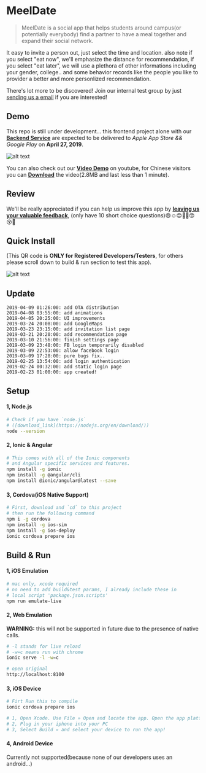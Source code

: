 # MeelDate

> MeelDate is a social app that helps students around campus(or potentially everybody) find a partner to have a meal together and expand their social network.

It easy to invite a person out, just select the time and location. also note if you select "eat now", we'll emphasize the distance for recommendation, if you select "eat later", we will use a plethora of other informations including your gender, college.. and some behavior records like the people you like to provider a better and more personlized recommendation.

There's lot more to be discovered! Join our internal test group by just [sending us a email](jingkuan.zhang@yale.edu) if you are interested!

## Demo

This repo is still under development… this frontend project alone with our [**Backend Service**](https://github.com/xiaoxiao33/recommendation) are expected to be delivered to *Apple App Store && Google Play* on **April 27, 2019**.

![alt text](https://github.com/adamzjk/MealDateFrontEnd/blob/master/screenshots/demo2.jpg "Demo")

You can also check out our [**Video Demo**](https://youtu.be/cu-iRv2WdRE) on youtube, for Chinese visitors you can [**Download**](https://github.com/adamzjk/MealDateFrontEnd/raw/master/screenshots/demo.mp4) the video(2.8MB and last less than 1 minute).

## Review 

We'll be really appreciated if you can help us improve this app by [**leaving us your valuable feedback**](https://docs.google.com/forms/d/e/1FAIpQLSewlLvO2ZD1CiCeyDEw006TvVNfwBP0HOwXAutI-XjXQj-BkQ/viewform?vc=0&c=0&w=1), (only have 10 short choice questions)😄☺️😊🙏🤣😙😚🤑

## Quick Install

(This QR code is **ONLY for Registered Developers/Testers**, for others please scroll down to build & run section to test this app).

![alt text](https://github.com/adamzjk/MealDateFrontEnd/blob/master/replease/install.png "Scan QR code using iPhone camera to install")

## Update

```
2019-04-09 01:26:00: add OTA distribution
2019-04-08 03:55:00: add animations
2019-04-05 20:25:00: UI improvements
2019-03-24 20:08:00: add GoogleMaps
2019-03-23 23:15:00: add invitation list page
2019-03-21 20:20:00: add recommendation page
2019-03-10 21:56:00: finish settings page
2019-03-09 23:48:00: FB login temporarily disabled
2019-03-09 22:53:00: allow facebook login
2019-03-09 17:28:00: pure bugs fix..
2019-02-25 13:54:00: add login authentication
2019-02-24 00:32:00: add static login page
2019-02-23 01:00:00: app created!
```

## Setup

#### 1, Node.js

```bash
# Check if you have `node.js` 
# ([download_link](https://nodejs.org/en/download/))
node --version
```

#### 2, Ionic & Angular

```bash
# This comes with all of the Ionic components 
# and Angular specific services and features.
npm install -g ionic 
npm install -g @angular/cli
npm install @ionic/angular@latest --save
```

#### 3, Cordova(iOS Native Support)

```bash
# First, download and `cd` to this project
# then run the following command
npm i -g cordova
npm install -g ios-sim
npm install -g ios-deploy
ionic cordova prepare ios
```

## Build & Run

#### 1, iOS Emulation

```bash
# mac only, xcode required
# no need to add build&test params, I already include these in
# local script 'package.json.scripts'
npm run emulate-live
```

#### 2, Web Emulation

**WARNING:** this will not be supported in future due to the presence of native calls. 

```bash
# -l stands for live reload
# -w=c means run with chrome
ionic serve -l -w=c

# open original
http://localhost:8100
```

#### 3, iOS Device

```bash
# Firt Run this to compile
ionic cordova prepare ios

# 1, Open Xcode. Use File » Open and locate the app. Open the app platforms/ios directory
# 2, Plug in your iphone into your PC
# 3, Select Build » and select your device to run the app!	
```

#### 4, Android Device

Currently not supported(because none of our developers uses an android…)